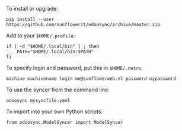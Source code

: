 To install or upgrade:

    pip install --user https://github.com/sunflowerit/odoosync/archive/master.zip

Add to your `$HOME/.profile`:

    if [ -d "$HOME/.local/bin" ] ; then
        PATH="$HOME/.local/bin:$PATH"
    fi

To specify login and password, put this in `$HOME/.netrc`:

    machine machinename login me@sunflowerweb.nl password mypassword    

To use the syncer from the command line:

    odoosync mysyncfile.yaml

To import into your own Python scripts:

    from odoosync.ModelSyncer import ModelSyncer

